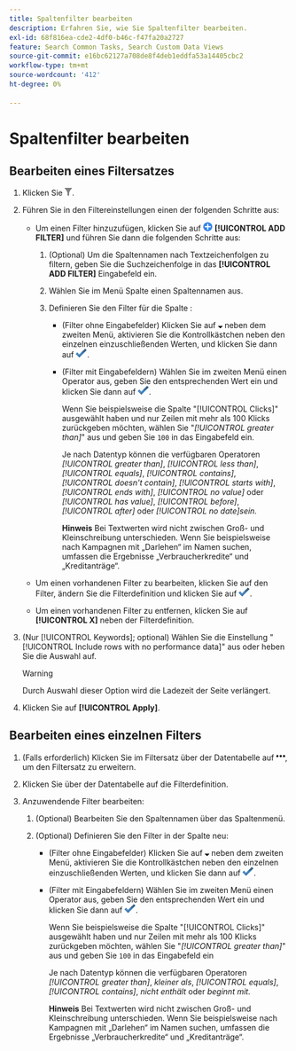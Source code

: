```yaml
---
title: Spaltenfilter bearbeiten
description: Erfahren Sie, wie Sie Spaltenfilter bearbeiten.
exl-id: 68f816ea-cde2-4df0-b46c-f47fa20a2727
feature: Search Common Tasks, Search Custom Data Views
source-git-commit: e16bc62127a708de8f4deb1eddfa53a14405cbc2
workflow-type: tm+mt
source-wordcount: '412'
ht-degree: 0%

---
```


# Spaltenfilter bearbeiten

## Bearbeiten eines Filtersatzes

1. Klicken Sie ![ der Symbolleiste ](/help/search-social-commerce/assets/filter.png "Filter").

1. Führen Sie in den Filtereinstellungen einen der folgenden Schritte aus:

   * Um einen Filter hinzuzufügen, klicken Sie auf ![Filter hinzufügen](/help/search-social-commerce/assets/add.png "Filter hinzufügen") **[!UICONTROL ADD FILTER]** und führen Sie dann die folgenden Schritte aus:

      1. (Optional) Um die Spaltennamen nach Textzeichenfolgen zu filtern, geben Sie die Suchzeichenfolge in das **[!UICONTROL ADD FILTER]** Eingabefeld ein.

      1. Wählen Sie im Menü Spalte einen Spaltennamen aus.

      1. Definieren Sie den Filter für die Spalte :

         * (Filter ohne Eingabefelder) Klicken Sie auf ![Nach-unten](/help/search-social-commerce/assets/arrow-down-expand.png "Pfeil") neben dem zweiten Menü, aktivieren Sie die Kontrollkästchen neben den einzelnen einzuschließenden Werten, und klicken Sie dann auf ![Filter aktualisieren](/help/search-social-commerce/assets/select.png "Filter aktualisieren").

         * (Filter mit Eingabefeldern) Wählen Sie im zweiten Menü einen Operator aus, geben Sie den entsprechenden Wert ein und klicken Sie dann auf ![Filter aktualisieren](/help/search-social-commerce/assets/select.png "Filter aktualisieren").

           Wenn Sie beispielsweise die Spalte &quot;[!UICONTROL Clicks]&quot; ausgewählt haben und nur Zeilen mit mehr als 100 Klicks zurückgeben möchten, wählen Sie &quot;*[!UICONTROL greater than]*&quot; aus und geben Sie `100` in das Eingabefeld ein.

           Je nach Datentyp können die verfügbaren Operatoren *[!UICONTROL greater than]*, *[!UICONTROL less than]*, *[!UICONTROL equals]*, *[!UICONTROL contains]*, *[!UICONTROL doesn't contain]*, *[!UICONTROL starts with]*, *[!UICONTROL ends with]*, *[!UICONTROL no value]* oder *[!UICONTROL has value]*, *[!UICONTROL before]*, *[!UICONTROL after]* oder *[!UICONTROL no date]sein.*

           **Hinweis** Bei Textwerten wird nicht zwischen Groß- und Kleinschreibung unterschieden. Wenn Sie beispielsweise nach Kampagnen mit „Darlehen“ im Namen suchen, umfassen die Ergebnisse „Verbraucherkredite“ und „Kreditanträge“.

   * Um einen vorhandenen Filter zu bearbeiten, klicken Sie auf den Filter, ändern Sie die Filterdefinition und klicken Sie auf ![Filter aktualisieren](/help/search-social-commerce/assets/select.png "Filter aktualisieren").

   * Um einen vorhandenen Filter zu entfernen, klicken Sie auf **[!UICONTROL X]** neben der Filterdefinition.

1. (Nur [!UICONTROL Keywords]; optional) Wählen Sie die Einstellung &quot;[!UICONTROL Include rows with no performance data]&quot; aus oder heben Sie die Auswahl auf.

   >[!WARNING]
   >
   >Durch Auswahl dieser Option wird die Ladezeit der Seite verlängert.

1. Klicken Sie auf **[!UICONTROL Apply]**.

## Bearbeiten eines einzelnen Filters

1. (Falls erforderlich) Klicken Sie im Filtersatz über der Datentabelle auf ![Mehr](/help/search-social-commerce/assets/more-filters.png "Mehr"), um den Filtersatz zu erweitern.

1. Klicken Sie über der Datentabelle auf die Filterdefinition.

1. Anzuwendende Filter bearbeiten:

   1. (Optional) Bearbeiten Sie den Spaltennamen über das Spaltenmenü.

   1. (Optional) Definieren Sie den Filter in der Spalte neu:

      * (Filter ohne Eingabefelder) Klicken Sie auf ![Nach-unten](/help/search-social-commerce/assets/arrow-down-expand.png "Pfeil") neben dem zweiten Menü, aktivieren Sie die Kontrollkästchen neben den einzelnen einzuschließenden Werten, und klicken Sie dann auf ![Filter aktualisieren](/help/search-social-commerce/assets/select.png "Filter aktualisieren").

      * (Filter mit Eingabefeldern) Wählen Sie im zweiten Menü einen Operator aus, geben Sie den entsprechenden Wert ein und klicken Sie dann auf ![Filter aktualisieren](/help/search-social-commerce/assets/select.png "Filter aktualisieren").

        Wenn Sie beispielsweise die Spalte &quot;[!UICONTROL Clicks]&quot; ausgewählt haben und nur Zeilen mit mehr als 100 Klicks zurückgeben möchten, wählen Sie &quot;*[!UICONTROL greater than]*&quot; aus und geben Sie `100` in das Eingabefeld ein

        Je nach Datentyp können die verfügbaren Operatoren *[!UICONTROL greater than]*, *kleiner als*, *[!UICONTROL equals]*, *[!UICONTROL contains]*, *nicht enthält* oder *beginnt mit.*

        **Hinweis** Bei Textwerten wird nicht zwischen Groß- und Kleinschreibung unterschieden. Wenn Sie beispielsweise nach Kampagnen mit „Darlehen“ im Namen suchen, umfassen die Ergebnisse „Verbraucherkredite“ und „Kreditanträge“.
